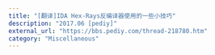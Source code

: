 ```yaml
---
title: "[翻译]IDA Hex-Rays反编译器使用的一些小技巧"
description: "2017.06 [pediy]"
external_url: "https://bbs.pediy.com/thread-218780.htm"
category: "Miscellaneous"
---
```

